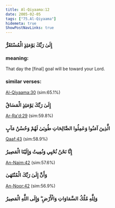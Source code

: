 ```yaml
---
title: Al-Qiyaama:12
date: 2005-02-05
tags: ["75.Al-Qiyaama"]
hidemeta: true 
ShowPostNavLinks: true 
---
```

### إِلَىٰ رَبِّكَ يَوْمَئِذٍ الْمُسْتَقَرُّ
### meaning: 
That day the [final] goal will be toward your Lord.
### similar verses: 

[Al-Qiyaama:30](/75/30) (sim:65.1%)

### إِلَىٰ رَبِّكَ يَوْمَئِذٍ الْمَسَاقُ

[Ar-Ra'd:29](/13/29) (sim:59.8%)

### الَّذِينَ آمَنُوا وَعَمِلُوا الصَّالِحَاتِ طُوبَىٰ لَهُمْ وَحُسْنُ مَآبٍ

[Qaaf:43](/50/43) (sim:58.9%)

### إِنَّا نَحْنُ نُحْيِي وَنُمِيتُ وَإِلَيْنَا الْمَصِيرُ

[An-Najm:42](/53/42) (sim:57.6%)

### وَأَنَّ إِلَىٰ رَبِّكَ الْمُنْتَهَىٰ

[An-Noor:42](/24/42) (sim:56.9%)

### وَلِلَّهِ مُلْكُ السَّمَاوَاتِ وَالْأَرْضِ ۖ وَإِلَى اللَّهِ الْمَصِيرُ

